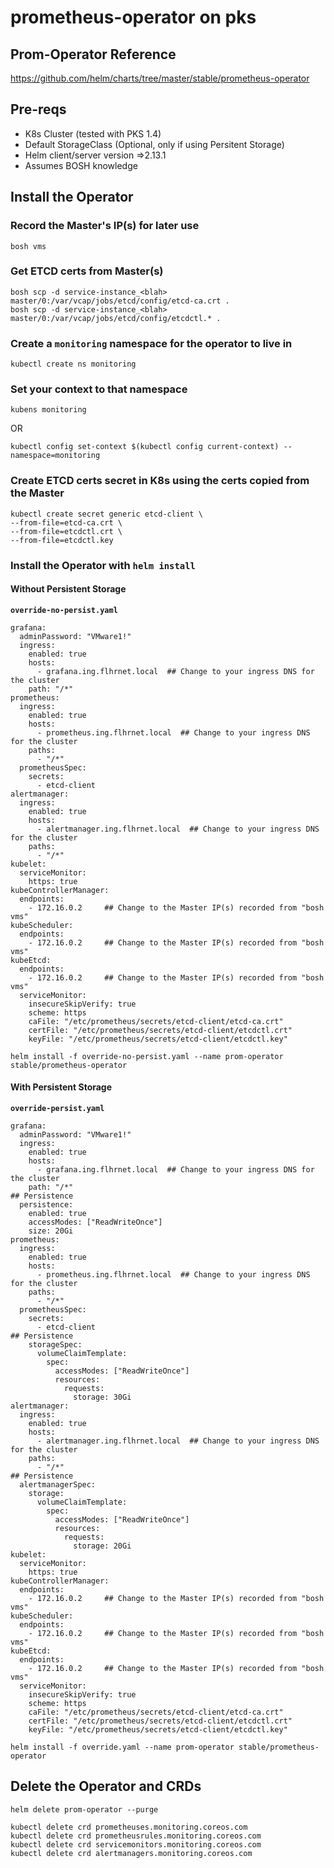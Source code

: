 # prometheus-operator on pks

## Prom-Operator Reference
https://github.com/helm/charts/tree/master/stable/prometheus-operator

## Pre-reqs

* K8s Cluster (tested with PKS 1.4)
* Default StorageClass (Optional, only if using Persitent Storage)
* Helm client/server version =>2.13.1
* Assumes BOSH knowledge

## Install the Operator

### Record the Master's IP(s) for later use
```
bosh vms
```

### Get ETCD certs from Master(s)
```
bosh scp -d service-instance_<blah> master/0:/var/vcap/jobs/etcd/config/etcd-ca.crt .
bosh scp -d service-instance_<blah> master/0:/var/vcap/jobs/etcd/config/etcdctl.* .
```

### Create a `monitoring` namespace for the operator to live in

```
kubectl create ns monitoring
```

### Set your context to that namespace
```
kubens monitoring
```
OR
```
kubectl config set-context $(kubectl config current-context) --namespace=monitoring
```

### Create ETCD certs secret in K8s using the certs copied from the Master

```
kubectl create secret generic etcd-client \
--from-file=etcd-ca.crt \
--from-file=etcdctl.crt \
--from-file=etcdctl.key
```

### Install the Operator with `helm install`

#### Without Persistent Storage

**`override-no-persist.yaml`**
```
grafana:
  adminPassword: "VMware1!"
  ingress:
    enabled: true
    hosts:
      - grafana.ing.flhrnet.local  ## Change to your ingress DNS for the cluster
    path: "/*"
prometheus:
  ingress:
    enabled: true
    hosts: 
      - prometheus.ing.flhrnet.local  ## Change to your ingress DNS for the cluster
    paths:
      - "/*"
  prometheusSpec:
    secrets:
      - etcd-client
alertmanager:
  ingress:
    enabled: true
    hosts: 
      - alertmanager.ing.flhrnet.local  ## Change to your ingress DNS for the cluster
    paths:
      - "/*"
kubelet:
  serviceMonitor:
    https: true
kubeControllerManager:
  endpoints:
    - 172.16.0.2     ## Change to the Master IP(s) recorded from "bosh vms"
kubeScheduler:
  endpoints:
    - 172.16.0.2     ## Change to the Master IP(s) recorded from "bosh vms"
kubeEtcd:
  endpoints:
    - 172.16.0.2     ## Change to the Master IP(s) recorded from "bosh vms"
  serviceMonitor:
    insecureSkipVerify: true
    scheme: https
    caFile: "/etc/prometheus/secrets/etcd-client/etcd-ca.crt"
    certFile: "/etc/prometheus/secrets/etcd-client/etcdctl.crt"
    keyFile: "/etc/prometheus/secrets/etcd-client/etcdctl.key"
```

```
helm install -f override-no-persist.yaml --name prom-operator stable/prometheus-operator
```

#### With Persistent Storage

**`override-persist.yaml`**
```    
grafana:
  adminPassword: "VMware1!"
  ingress:
    enabled: true
    hosts:
      - grafana.ing.flhrnet.local  ## Change to your ingress DNS for the cluster
    path: "/*"
## Persistence
  persistence:
    enabled: true
    accessModes: ["ReadWriteOnce"]
    size: 20Gi
prometheus:
  ingress:
    enabled: true
    hosts: 
      - prometheus.ing.flhrnet.local  ## Change to your ingress DNS for the cluster
    paths:
      - "/*"
  prometheusSpec:
    secrets:
      - etcd-client
## Persistence
    storageSpec:
      volumeClaimTemplate:
        spec:
          accessModes: ["ReadWriteOnce"]
          resources:
            requests:
              storage: 30Gi
alertmanager:
  ingress:
    enabled: true
    hosts: 
      - alertmanager.ing.flhrnet.local  ## Change to your ingress DNS for the cluster
    paths:
      - "/*"
## Persistence
  alertmanagerSpec:
    storage:
      volumeClaimTemplate:
        spec:
          accessModes: ["ReadWriteOnce"]
          resources:
            requests:
              storage: 20Gi
kubelet:
  serviceMonitor:
    https: true
kubeControllerManager:
  endpoints:
    - 172.16.0.2     ## Change to the Master IP(s) recorded from "bosh vms"
kubeScheduler:
  endpoints:
    - 172.16.0.2     ## Change to the Master IP(s) recorded from "bosh vms"
kubeEtcd:
  endpoints:
    - 172.16.0.2     ## Change to the Master IP(s) recorded from "bosh vms"
  serviceMonitor:
    insecureSkipVerify: true
    scheme: https
    caFile: "/etc/prometheus/secrets/etcd-client/etcd-ca.crt"
    certFile: "/etc/prometheus/secrets/etcd-client/etcdctl.crt"
    keyFile: "/etc/prometheus/secrets/etcd-client/etcdctl.key"
```

```
helm install -f override.yaml --name prom-operator stable/prometheus-operator
```

## Delete the Operator and CRDs

```
helm delete prom-operator --purge
```

```
kubectl delete crd prometheuses.monitoring.coreos.com
kubectl delete crd prometheusrules.monitoring.coreos.com
kubectl delete crd servicemonitors.monitoring.coreos.com
kubectl delete crd alertmanagers.monitoring.coreos.com
```
